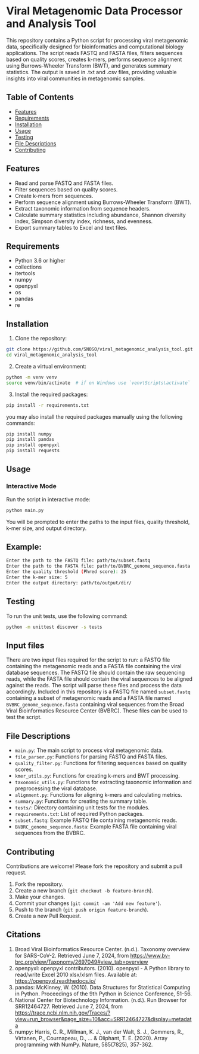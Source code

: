 # Viral Metagenomic Data Processor and Analysis Tool

This repository contains a Python script for processing viral metagenomic data, specifically designed for bioinformatics and computational biology applications. The script reads FASTQ and FASTA files, filters sequences based on quality scores, creates k-mers, performs sequence alignment using Burrows-Wheeler Transform (BWT), and generates summary statistics. The output is saved in .txt and .csv files, providing valuable insights into viral communities in metagenomic samples.

## Table of Contents

- [Features](#features)
- [Requirements](#requirements)
- [Installation](#installation)
- [Usage](#usage)
- [Testing](#testing)
- [File Descriptions](#file-descriptions)
- [Contributing](#contributing)


## Features

- Read and parse FASTQ and FASTA files.
- Filter sequences based on quality scores.
- Create k-mers from sequences.
- Perform sequence alignment using Burrows-Wheeler Transform (BWT).
- Extract taxonomic information from sequence headers.
- Calculate summary statistics including abundance, Shannon diversity index, Simpson diversity index, richness, and evenness.
- Export summary tables to Excel and text files.

## Requirements

- Python 3.6 or higher
- collections
- itertools
- numpy
- openpyxl
- os
- pandas
- re


## Installation

1. Clone the repository:

```sh
git clone https://github.com/SNOSO/viral_metagenomic_analysis_tool.git
cd viral_metagenomic_analysis_tool
```

2. Create a virtual environment:

```sh
python -m venv venv
source venv/bin/activate  # if on Windows use `venv\Scripts\activate`
```

3. Install the required packages:

```sh
pip install -r requirements.txt
```

you may also install the required packages manually using the following commands:
```sh
pip install numpy
pip install pandas
pip install openpyxl
pip install requests
```

## Usage

### Interactive Mode

Run the script in interactive mode:

```sh
python main.py
```

You will be prompted to enter the paths to the input files, quality threshold, k-mer size, and output directory.

## Example:

```sh
Enter the path to the FASTQ file: path/to/subset.fastq
Enter the path to the FASTA file: path/to/BVBRC_genome_sequence.fasta
Enter the quality threshold (Phred score): 25
Enter the k-mer size: 5
Enter the output directory: path/to/output/dir/
```

## Testing

To run the unit tests, use the following command:

```sh
python -m unittest discover -s tests
```

## Input files
There are two input files required for the script to run: a FASTQ file containing the metagenomic reads and a FASTA file containing the viral database sequences. The FASTQ file should contain the raw sequencing reads, while the FASTA file should contain the viral sequences to be aligned against the reads. The script will parse these files and process the data accordingly.
Included in this repository is a FASTQ file named `subset.fastq` containing a subset of metagenomic reads and a FASTA file named `BVBRC_genome_sequence.fasta` containing viral sequences from the Broad Viral Bioinformatics Resource Center (BVBRC). These files can be used to test the script.

## File Descriptions

- `main.py`: The main script to process viral metagenomic data.
- `file_parser.py`: Functions for parsing FASTQ and FASTA files.
- `quality_filter.py`: Functions for filtering sequences based on quality scores.
- `kmer_utils.py`: Functions for creating k-mers and BWT processing.
- `taxonomic_utils.py`: Functions for extracting taxonomic information and preprocessing the viral database.
- `alignment.py`: Functions for aligning k-mers and calculating metrics.
- `summary.py`: Functions for creating the summary table.
- `tests/`: Directory containing unit tests for the modules.
- `requirements.txt`: List of required Python packages.
- `subset.fastq`: Example FASTQ file containing metagenomic reads.
- `BVBRC_genome_sequence.fasta`: Example FASTA file containing viral sequences from the BVBRC.

## Contributing

Contributions are welcome! Please fork the repository and submit a pull request.

1. Fork the repository.
2. Create a new branch (`git checkout -b feature-branch`).
3. Make your changes.
4. Commit your changes (`git commit -am 'Add new feature'`).
5. Push to the branch (`git push origin feature-branch`).
6. Create a new Pull Request.

## Citations
1. Broad Viral Bioinformatics Resource Center. (n.d.). Taxonomy overview for SARS-CoV-2. Retrieved June 7, 2024, from https://www.bv-brc.org/view/Taxonomy/2697049#view_tab=overview
2. openpyxl: openpyxl contributors. (2010). openpyxl - A Python library to read/write Excel 2010 xlsx/xlsm files. Available at: https://openpyxl.readthedocs.io/
3. pandas: McKinney, W. (2010). Data Structures for Statistical Computing in Python. Proceedings of the 9th Python in Science Conference, 51-56.
4. National Center for Biotechnology Information. (n.d.). Run Browser for SRR12464727. Retrieved June 7, 2024, from https://trace.ncbi.nlm.nih.gov/Traces/?view=run_browser&page_size=10&acc=SRR12464727&display=metadata
5. numpy: Harris, C. R., Millman, K. J., van der Walt, S. J., Gommers, R., Virtanen, P., Cournapeau, D., ... & Oliphant, T. E. (2020). Array programming with NumPy. Nature, 585(7825), 357-362.
